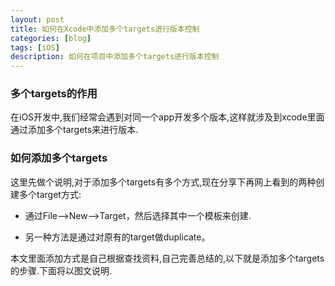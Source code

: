 ```yaml
---
layout: post
title: 如何在Xcode中添加多个targets进行版本控制 
categories: [blog]
tags: [iOS]
description: 如何在项目中添加多个targets进行版本控制
---
```


### 多个targets的作用
  
   在iOS开发中,我们经常会遇到对同一个app开发多个版本,这样就涉及到xcode里面通过添加多个targets来进行版本.
  
  
### 如何添加多个targets
    
   这里先做个说明,对于添加多个targets有多个方式,现在分享下再网上看到的两种创建多个target方式:
   
   * 通过File-->New-->Target，然后选择其中一个模板来创建.
   
   * 另一种方法是通过对原有的target做duplicate。
   
   本文里面添加方式是自己根据查找资料,自己完善总结的,以下就是添加多个targets的步骤.下面将以图文说明. 	
